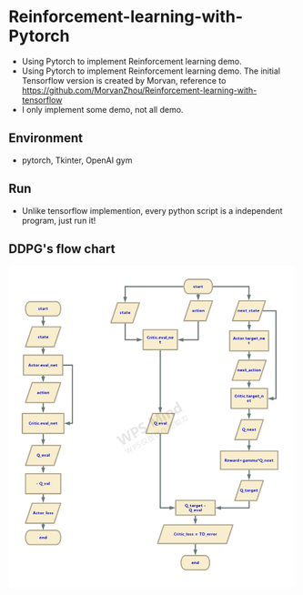 # Reinforcement-learning-with-Pytorch
* Using Pytorch to implement Reinforcement learning demo.
* Using Pytorch to implement Reinforcement learning demo. The initial Tensorflow version is created by Morvan, reference to https://github.com/MorvanZhou/Reinforcement-learning-with-tensorflow
* I only implement some demo, not all demo.

## Environment
* pytorch, Tkinter, OpenAI gym

## Run
* Unlike tensorflow implemention, every python script is a independent program, just run it!

## DDPG's flow chart
![ddpg](ddpg.png)
